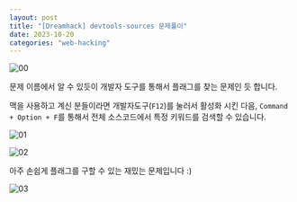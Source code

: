 ```yaml
---
layout: post
title: "[Dreamhack] devtools-sources 문제풀이"
date: 2023-10-20
categories: "web-hacking"
---
```

![00](/hacking/assets/images/dreamhack/devtools-sources/00.png)

문제 이름에서 알 수 있듯이 개발자 도구를 통해서 플래그를 찾는 문제인 듯 합니다.

맥을 사용하고 계신 분들이라면 개발자도구(`F12`)를 눌러서 활성화 시킨 다음, `Command + Option + F`를 통해서 전체 소스코드에서 특정 키워드를 검색할 수 있습니다.  

![01](/hacking/assets/images/dreamhack/devtools-sources/01.png)

![02](/hacking/assets/images/dreamhack/devtools-sources/02.png)

아주 손쉽게 플래그를 구할 수 있는 재밌는 문제입니다 :)

![03](/hacking/assets/images/dreamhack/devtools-sources/03.png)